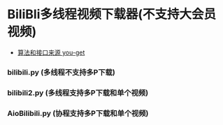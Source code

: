 # BiliBli多线程视频下载器(不支持大会员视频)

- [算法和接口来源 you-get](https://github.com/soimort/you-get)


 ### bilibili.py (多线程不支持多P下载)
 ### bilibili2.py (多线程支持多P下载和单个视频)
 ### AioBilibili.py (协程支持多P下载和单个视频)